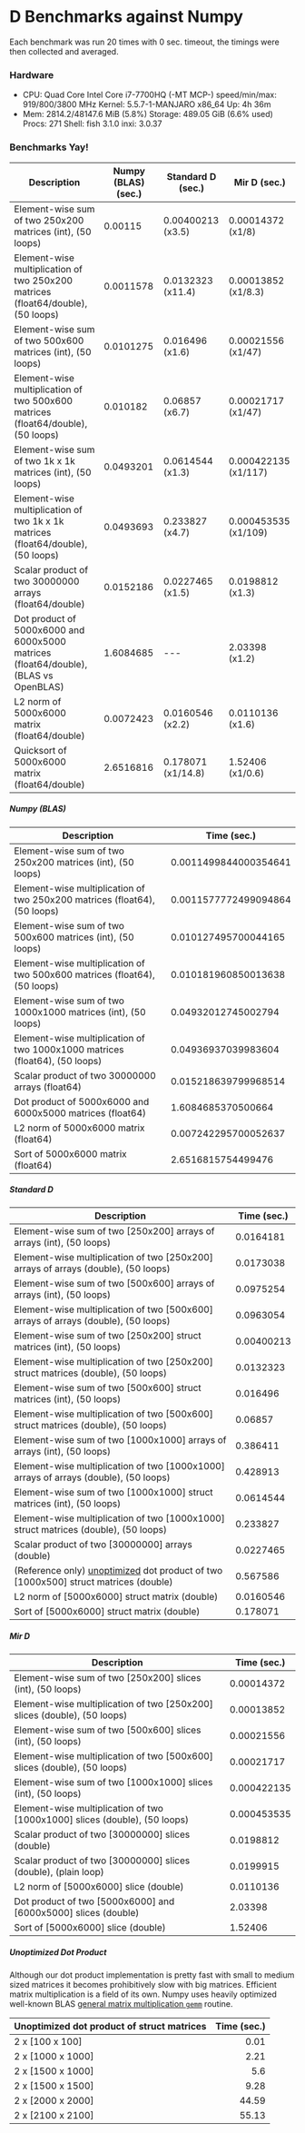 # D Benchmarks against Numpy
Each benchmark was run 20 times with 0 sec. timeout, the timings were then collected and averaged.

### Hardware

 * CPU: Quad Core Intel Core i7-7700HQ (-MT MCP-) speed/min/max: 919/800/3800 MHz Kernel: 5.5.7-1-MANJARO x86_64 Up: 4h 36m 
 * Mem: 2814.2/48147.6 MiB (5.8%) Storage: 489.05 GiB (6.6% used) Procs: 271 Shell: fish 3.1.0 inxi: 3.0.37 

### Benchmarks Yay!

| Description                                                                          | Numpy (BLAS) (sec.) | Standard D (sec.)  | Mir D (sec.)         |
| ------------------------------------------------------------------------------------ | ------------------- | ------------------ | -------------------- |
| Element-wise sum of two 250x200 matrices (int), (50 loops)                           | 0.00115             | 0.00400213 (x3.5)  | 0.00014372 (x1/8)    |
| Element-wise multiplication of two 250x200 matrices (float64/double), (50 loops)     | 0.0011578           | 0.0132323 (x11.4)  | 0.00013852 (x1/8.3)  |
| Element-wise sum of two 500x600 matrices (int), (50 loops)                           | 0.0101275           | 0.016496 (x1.6)    | 0.00021556 (x1/47)   |
| Element-wise multiplication of two 500x600 matrices (float64/double), (50 loops)     | 0.010182            | 0.06857 (x6.7)     | 0.00021717 (x1/47)   |
| Element-wise sum of two 1k x 1k matrices (int), (50 loops)                           | 0.0493201           | 0.0614544 (x1.3)   | 0.000422135 (x1/117) |
| Element-wise multiplication of two 1k x 1k matrices (float64/double), (50 loops)     | 0.0493693           | 0.233827 (x4.7)    | 0.000453535 (x1/109) |
| Scalar product of two 30000000 arrays (float64/double)                               | 0.0152186           | 0.0227465 (x1.5)   | 0.0198812 (x1.3)     |
| Dot product of 5000x6000 and 6000x5000 matrices (float64/double), (BLAS vs OpenBLAS) | 1.6084685           | ---                | 2.03398 (x1.2)       |
| L2 norm of 5000x6000 matrix (float64/double)                                         | 0.0072423           | 0.0160546 (x2.2)   | 0.0110136 (x1.6)     |
| Quicksort of 5000x6000 matrix (float64/double)                                       | 2.6516816           | 0.178071 (x1/14.8) | 1.52406 (x1/0.6)     |

##### Numpy (BLAS)

| Description                                                                 | Time (sec.)           |
| --------------------------------------------------------------------------- | --------------------- |
| Element-wise sum of two 250x200 matrices (int), (50 loops)                  | 0.0011499844000354641 |
| Element-wise multiplication of two 250x200 matrices (float64), (50 loops)   | 0.0011577772499094864 |
| Element-wise sum of two 500x600 matrices (int), (50 loops)                  | 0.010127495700044165  |
| Element-wise multiplication of two 500x600 matrices (float64), (50 loops)   | 0.010181960850013638  |
| Element-wise sum of two 1000x1000 matrices (int), (50 loops)                | 0.04932012745002794   |
| Element-wise multiplication of two 1000x1000 matrices (float64), (50 loops) | 0.04936937039983604   |
| Scalar product of two 30000000 arrays (float64)                             | 0.015218639799968514  |
| Dot product of 5000x6000 and 6000x5000 matrices (float64)                   | 1.6084685370500664    |
| L2 norm of 5000x6000 matrix (float64)                                       | 0.007242295700052637  |
| Sort of 5000x6000 matrix (float64)                                          | 2.6516815754499476    |

##### Standard D

| Description                                                                                                     | Time (sec.) |
| --------------------------------------------------------------------------------------------------------------- | ----------- |
| Element-wise sum of two [250x200] arrays of arrays (int), (50 loops)                                            | 0.0164181   |
| Element-wise multiplication of two [250x200] arrays of arrays (double), (50 loops)                              | 0.0173038   |
| Element-wise sum of two [500x600] arrays of arrays (int), (50 loops)                                            | 0.0975254   |
| Element-wise multiplication of two [500x600] arrays of arrays (double), (50 loops)                              | 0.0963054   |
| Element-wise sum of two [250x200] struct matrices (int), (50 loops)                                             | 0.00400213  |
| Element-wise multiplication of two [250x200] struct matrices (double), (50 loops)                               | 0.0132323   |
| Element-wise sum of two [500x600] struct matrices (int), (50 loops)                                             | 0.016496    |
| Element-wise multiplication of two [500x600] struct matrices (double), (50 loops)                               | 0.06857     |
| Element-wise sum of two [1000x1000] arrays of arrays (int), (50 loops)                                          | 0.386411    |
| Element-wise multiplication of two [1000x1000] arrays of arrays (double), (50 loops)                            | 0.428913    |
| Element-wise sum of two [1000x1000] struct matrices (int), (50 loops)                                           | 0.0614544   |
| Element-wise multiplication of two [1000x1000] struct matrices (double), (50 loops)                             | 0.233827    |
| Scalar product of two [30000000] arrays (double)                                                                | 0.0227465   |
| (Reference only) [unoptimized](#unoptimized-dot-product) dot product of two [1000x500] struct matrices (double) | 0.567586    |
| L2 norm of [5000x6000] struct matrix (double)                                                                   | 0.0160546   |
| Sort of [5000x6000] struct matrix (double)                                                                      | 0.178071    |

##### Mir D

| Description                                                                | Time (sec.) |
| -------------------------------------------------------------------------- | ----------- |
| Element-wise sum of two [250x200] slices (int), (50 loops)                 | 0.00014372  |
| Element-wise multiplication of two [250x200] slices (double), (50 loops)   | 0.00013852  |
| Element-wise sum of two [500x600] slices (int), (50 loops)                 | 0.00021556  |
| Element-wise multiplication of two [500x600] slices (double), (50 loops)   | 0.00021717  |
| Element-wise sum of two [1000x1000] slices (int), (50 loops)               | 0.000422135 |
| Element-wise multiplication of two [1000x1000] slices (double), (50 loops) | 0.000453535 |
| Scalar product of two [30000000] slices (double)                           | 0.0198812   |
| Scalar product of two [30000000] slices (double), (plain loop)             | 0.0199915   |
| L2 norm of [5000x6000] slice (double)                                      | 0.0110136   |
| Dot product of two [5000x6000] and [6000x5000] slices (double)             | 2.03398     |
| Sort of [5000x6000] slice (double)                                         | 1.52406     |

##### Unoptimized Dot Product
Although our dot product implementation is pretty fast with small to medium sized matrices it becomes prohibitively slow with big matrices.
Efficient matrix multiplication is a field of its own.
Numpy uses heavily optimized well-known BLAS [general matrix multiplication `gemm`](https://software.intel.com/en-us/mkl-developer-reference-fortran-gemm) routine.

| Unoptimized dot product of struct matrices | Time (sec.) |
| ------------------------------------------ | ----------: |
| 2 x [100 x 100]                            |        0.01 |
| 2 x [1000 x 1000]                          |        2.21 |
| 2 x [1500 x 1000]                          |         5.6 |
| 2 x [1500 x 1500]                          |        9.28 |
| 2 x [2000 x 2000]                          |       44.59 |
| 2 x [2100 x 2100]                          |       55.13 |